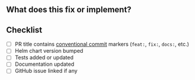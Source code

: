 ## What does this fix or implement?

<!-- Enter details of the change here. Include additional tests that have been done, reference to the issue for tracking, etc. -->

## Checklist

<!-- Please check the completed items below -->
<!-- Not all changes require documentation updates or tests to be added or updated -->

- [ ] PR title contains [conventional commit](https://www.conventionalcommits.org/en/v1.0.0/) markers (`feat:`, `fix:`, `docs:`, etc.)
- [ ] Helm chart version bumped
- [ ] Tests added or updated
- [ ] Documentation updated
- [ ] GitHub issue linked if any
